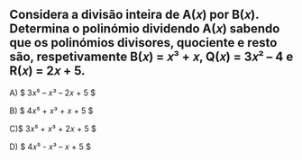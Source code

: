 

## Considera a divisão inteira de A(𝑥) por B(𝑥). Determina o polinómio dividendo A(𝑥) sabendo que os polinómios divisores, quociente e resto são, respetivamente B(𝑥) = 𝑥³ + 𝑥, Q(𝑥) = 3𝑥² – 4 e R(𝑥) = 2𝑥 + 5.

A) $ 3𝑥⁵ – 𝑥³ – 2𝑥 + 5 $ 

B) $ 4𝑥⁵ + 𝑥³ + 𝑥 + 5 $ 

C)$  3𝑥⁵ + 𝑥³ + 2𝑥 + 5 $ 

D) $ 4𝑥⁵ - 𝑥³ – 𝑥 + 5 $ 
